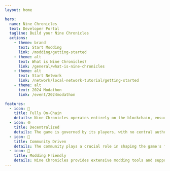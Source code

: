 ```yaml
---
layout: home

hero:
  name: Nine Chronicles
  text: Developer Portal
  tagline: Build your Nine Chronicles
  actions:
    - theme: brand
      text: Start Modding
      link: /modding/getting-started
    - theme: alt
      text: What is Nine Chronicles?
      link: /general/what-is-nine-chronicles
    - theme: alt
      text: Start Network
      link: /network/local-network-tutorial/getting-started
    - theme: alt
      text: 2024 Modathon
      link: /event/2024modathon

features:
  - icon: 🔗
    title: Fully On-Chain
    details: Nine Chronicles operates entirely on the blockchain, ensuring transparency and security for all transactions and interactions within the game.
  - icon: 🌐
    title: Decentralized
    details: The game is governed by its players, with no central authority, allowing for a truly decentralized experience.
  - icon: 🌟
    title: Community Driven
    details: The community plays a crucial role in shaping the game's future, with player feedback and contributions driving development and updates.
  - icon: 🧩
    title: Modding Friendly
    details: Nine Chronicles provides extensive modding tools and support, enabling players to create and share their own content and modifications.
---
```


<style>
:root {
  --vp-home-hero-name-color: transparent;
  --vp-home-hero-name-background: -webkit-linear-gradient(120deg, #bd34fe 30%, #41d1ff);

  --vp-home-hero-image-background-image: linear-gradient(-45deg, #bd34fe 50%, #47caff 50%);
  --vp-home-hero-image-filter: blur(44px);
}

@media (min-width: 640px) {
  :root {
    --vp-home-hero-image-filter: blur(56px);
  }
}

@media (min-width: 960px) {
  :root {
    --vp-home-hero-image-filter: blur(68px);
  }
}
</style>
